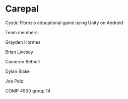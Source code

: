 # Carepal
Cystic Fibrosis educational game using Unity on Android


Team members:

Grayden Hormes

Brian Livesey 

Cameron Bethell

Dylan Blake

Joe Pelz

COMP 4900 group 14
